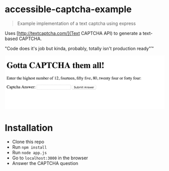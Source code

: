 # accessible-captcha-example
> Example implementation of a text captcha using express

Uses [http://textcaptcha.com/](Text CAPTCHA API) to generate a text-based CAPTCHA. 

"Code does it's job but kinda, probably, totally isn't production ready"™

![Accessible CAPTCHA example image](https://raw.githubusercontent.com/tawashley/accessible-captcha-example/master/demo.gif)

# Installation

* Clone this repo
* Run `npm install`
* Run `node app.js`
* Go to `localhost:3000` in the browser
* Answer the CAPTCHA question
